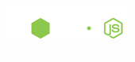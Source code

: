 <img src="/images/nodejs.png">

http://nodejs.org/

<script type="speaker-notes">
- Required by all tools mentioned in this talk.

- Client side developers choice, as it's JavaScript.

- Very simple installation.

- Is bundled with NPM the package manager.
</script>

<style scoped>
  @host {
    background-color: #46483E;
    color: #FFF;
  }

  img {
    border: none;
  }

  a {
    color: #FFF;
    text-decoration: none;
  }
</style>
